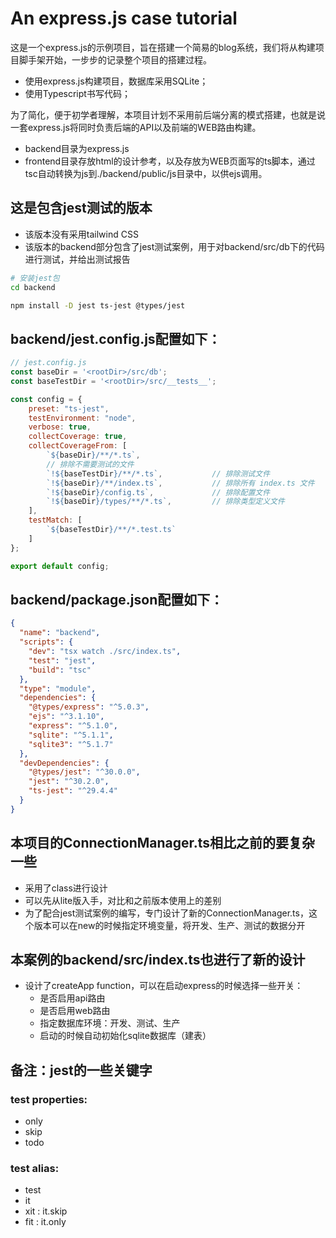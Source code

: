 # An express.js case tutorial

这是一个express.js的示例项目，旨在搭建一个简易的blog系统，我们将从构建项目脚手架开始，一步步的记录整个项目的搭建过程。
- 使用express.js构建项目，数据库采用SQLite；
- 使用Typescript书写代码；

为了简化，便于初学者理解，本项目计划不采用前后端分离的模式搭建，也就是说一套express.js将同时负责后端的API以及前端的WEB路由构建。
- backend目录为express.js
- frontend目录存放html的设计参考，以及存放为WEB页面写的ts脚本，通过tsc自动转换为js到./backend/public/js目录中，以供ejs调用。

## 这是包含jest测试的版本
- 该版本没有采用tailwind CSS
- 该版本的backend部分包含了jest测试案例，用于对backend/src/db下的代码进行测试，并给出测试报告

```bash
# 安装jest包
cd backend

npm install -D jest ts-jest @types/jest

```
## backend/jest.config.js配置如下：
```javascript
// jest.config.js
const baseDir = '<rootDir>/src/db';
const baseTestDir = '<rootDir>/src/__tests__';

const config = {
    preset: "ts-jest",
    testEnvironment: "node",
    verbose: true,
    collectCoverage: true,
    collectCoverageFrom: [
        `${baseDir}/**/*.ts`,
        // 排除不需要测试的文件
        `!${baseTestDir}/**/*.ts`,           // 排除测试文件
        `!${baseDir}/**/index.ts`,           // 排除所有 index.ts 文件
        `!${baseDir}/config.ts`,             // 排除配置文件
        `!${baseDir}/types/**/*.ts`,         // 排除类型定义文件
    ],
    testMatch: [
        `${baseTestDir}/**/*.test.ts`
    ]
};

export default config;
```
## backend/package.json配置如下：
```json
{
  "name": "backend",
  "scripts": {
    "dev": "tsx watch ./src/index.ts",
    "test": "jest",
    "build": "tsc"
  },
  "type": "module",
  "dependencies": {
    "@types/express": "^5.0.3",
    "ejs": "^3.1.10",
    "express": "^5.1.0",
    "sqlite": "^5.1.1",
    "sqlite3": "^5.1.7"
  },
  "devDependencies": {
    "@types/jest": "^30.0.0",
    "jest": "^30.2.0",
    "ts-jest": "^29.4.4"
  }
}

```

## 本项目的ConnectionManager.ts相比之前的要复杂一些
- 采用了class进行设计
- 可以先从lite版入手，对比和之前版本使用上的差别
- 为了配合jest测试案例的编写，专门设计了新的ConnectionManager.ts，这个版本可以在new的时候指定环境变量，将开发、生产、测试的数据分开

## 本案例的backend/src/index.ts也进行了新的设计
- 设计了createApp function，可以在启动express的时候选择一些开关：
  - 是否启用api路由
  - 是否启用web路由
  - 指定数据库环境：开发、测试、生产
  - 启动的时候自动初始化sqlite数据库（建表）


## 备注：jest的一些关键字
### test properties:
- only
- skip
- todo

### test alias:
- test
- it
- xit  : it.skip
- fit  : it.only
